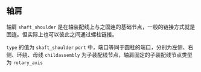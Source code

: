 #

## 轴肩

轴肩 `shaft_shoulder` 是在轴装配线上与之固连的基础节点，一般的链接方式就是固连。但实际上也可以彼此之间通过螺柱链接。

`type` 的值为 `shaft_shoulder`
`port` 中，端口等同于圆柱的端口，分别为左侧、右侧、环绕、母线
`childassembly` 为子装配线节点，轴肩固定的子装配线节点类型为 `rotary_axis`
